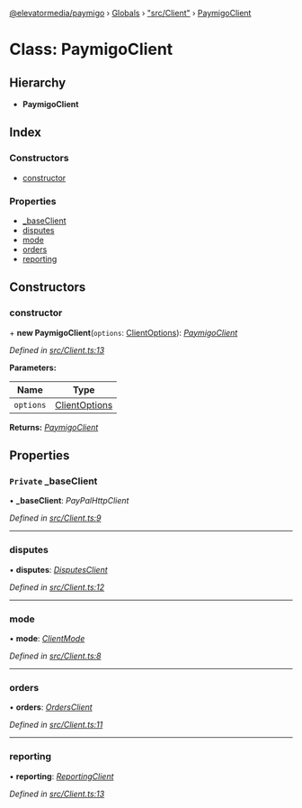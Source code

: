 [@elevatormedia/paymigo](../README.md) › [Globals](../globals.md) › ["src/Client"](../modules/_src_client_.md) › [PaymigoClient](_src_client_.paymigoclient.md)

# Class: PaymigoClient

## Hierarchy

-   **PaymigoClient**

## Index

### Constructors

-   [constructor](_src_client_.paymigoclient.md#constructor)

### Properties

-   [\_baseClient](_src_client_.paymigoclient.md#private-_baseclient)
-   [disputes](_src_client_.paymigoclient.md#disputes)
-   [mode](_src_client_.paymigoclient.md#mode)
-   [orders](_src_client_.paymigoclient.md#orders)
-   [reporting](_src_client_.paymigoclient.md#reporting)

## Constructors

### constructor

\+ **new PaymigoClient**(`options`: [ClientOptions](../modules/_src_types_client_.md#clientoptions)): _[PaymigoClient](_src_client_.paymigoclient.md)_

_Defined in [src/Client.ts:13](https://github.com/ELEVATORmedia/paymigo/blob/90b1c91/src/Client.ts#L13)_

**Parameters:**

| Name      | Type                                                            |
| --------- | --------------------------------------------------------------- |
| `options` | [ClientOptions](../modules/_src_types_client_.md#clientoptions) |

**Returns:** _[PaymigoClient](_src_client_.paymigoclient.md)_

## Properties

### `Private` \_baseClient

• **\_baseClient**: _PayPalHttpClient_

_Defined in [src/Client.ts:9](https://github.com/ELEVATORmedia/paymigo/blob/90b1c91/src/Client.ts#L9)_

---

### disputes

• **disputes**: _[DisputesClient](_src_lib_disputes_disputesclient_.disputesclient.md)_

_Defined in [src/Client.ts:12](https://github.com/ELEVATORmedia/paymigo/blob/90b1c91/src/Client.ts#L12)_

---

### mode

• **mode**: _[ClientMode](../modules/_src_types_client_.md#clientmode)_

_Defined in [src/Client.ts:8](https://github.com/ELEVATORmedia/paymigo/blob/90b1c91/src/Client.ts#L8)_

---

### orders

• **orders**: _[OrdersClient](_src_lib_orders_.ordersclient.md)_

_Defined in [src/Client.ts:11](https://github.com/ELEVATORmedia/paymigo/blob/90b1c91/src/Client.ts#L11)_

---

### reporting

• **reporting**: _[ReportingClient](_src_lib_reporting_.reportingclient.md)_

_Defined in [src/Client.ts:13](https://github.com/ELEVATORmedia/paymigo/blob/90b1c91/src/Client.ts#L13)_
